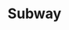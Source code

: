 ---
title: Subway
ravintola: ye
ruka: ye
levi: ye
slug: https://www.subway.fi/
kuvaus: Subway® -ravintolat tarjoavat herkullisia Subi® -leipiä valitsemillasi täytteillä ja kasviksilla. Tervetuloa herkuttelemaan!
update: 2022-02-11-12:12
---